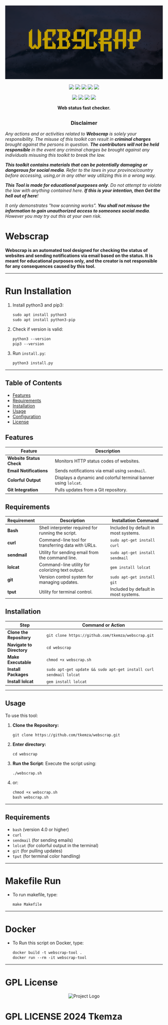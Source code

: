 
<p align="center">
    <img src="pics/webscrap.png">
</p>


<p align="center">
  <img src="https://img.shields.io/badge/Version-1.0.0-green?style=for-the-badge">
  <img src="https://img.shields.io/github/license/tkemza/webscrap?style=for-the-badge">
  <img src="https://img.shields.io/github/stars/tkemza/webscrap?style=for-the-badge">
  <img src="https://img.shields.io/github/issues/tkemza/webscrap?color=red&style=for-the-badge">
  <img src="https://img.shields.io/github/forks/tkemza/webscrap?color=teal&style=for-the-badge">
</p>

<p align="center">
  <img src="https://img.shields.io/badge/Open%20Source-Yes-darkgreen?style=flat-square">
  <img src="https://img.shields.io/badge/Maintained%3F-Yes-lightblue?style=flat-square">
  <img src="https://img.shields.io/badge/Written%20In-Bash-darkcyan?style=flat-square">
  <img src="https://hits.seeyoufarm.com/api/count/incr/badge.svg?url=https%3A%2F%2Fgithub.com%2Ftkemza%2Fwebscrap&title=Visitors&edge_flat=false"/></a>
</p>

<p align="center"><b>Web status fast checker.</b></p>

##

<h3><p align="center">Disclaimer</p></h3>

<i>Any actions and or activities related to <b>Webscrap</b> is solely your responsibility. The misuse of this toolkit can result in <b>criminal charges</b> brought against the persons in question. <b>The contributors will not be held responsible</b> in the event any criminal charges be brought against any individuals misusing this toolkit to break the law.

<b>This toolkit contains materials that can be potentially damaging or dangerous for social media</b>. Refer to the laws in your province/country before accessing, using,or in any other way utilizing this in a wrong way.

<b>This Tool is made for educational purposes only</b>. Do not attempt to violate the law with anything contained here. <b>If this is your intention, then Get the hell out of here</b>!

It only demonstrates "how scanning works". <b>You shall not misuse the information to gain unauthorized access to someones social media</b>. However you may try out this at your own risk.</i>


# Webscrap

**Webscrap is an automated tool designed for checking the status of websites and sending notifications via email based on the status. It is meant for educational purposes only, and the creator is not responsible for any consequences caused by this tool.**

-----
# Run Installation

1. Install python3 and pip3:
    ```
    sudo apt install python3
    sudo apt install python3-pip
2. Check if version is valid:
    ```
    python3 --version
    pip3 --version
3. Run `install.py`:
    ```
    python3 install.py
-----
## Table of Contents
- [Features](#features)
- [Requirements](#requirements)
- [Installation](#installation)
- [Usage](#usage)
- [Configuration](#configuration)
- [License](#license)

## Features

| **Feature**              | **Description**                                                |
|--------------------------|----------------------------------------------------------------|
| **Website Status Check** | Monitors HTTP status codes of websites.                        |
| **Email Notifications**  | Sends notifications via email using `sendmail`.                |
| **Colorful Output**      | Displays a dynamic and colorful terminal banner using `lolcat`.|
| **Git Integration**      | Pulls updates from a Git repository.                           |

## Requirements

| Requirement                | Description                                                    | Installation Command                |
|----------------------------|----------------------------------------------------------------|-------------------------------------|
| **Bash**                   | Shell interpreter required for running the script.             | Included by default in most systems.|
| **curl**                   | Command-line tool for transferring data with URLs.             | `sudo apt-get install curl`         |
| **sendmail**               | Utility for sending email from the command line.               | `sudo apt-get install sendmail`     |
| **lolcat**                 | Command-line utility for colorizing text output.               | `gem install lolcat`                |
| **git**                    | Version control system for managing updates.                   | `sudo apt-get install git`          |
| **tput**                   | Utility for terminal control.                                  | Included by default in most systems.|

## Installation

| Step                      | Command or Action                                                  |
|---------------------------|--------------------------------------------------------------------|
| **Clone the Repository**  | `git clone https://github.com/tkemza/webscrap.git`                 |
| **Navigate to Directory** | `cd webscrap`                                                      |
| **Make Executable**       | `chmod +x webscrap.sh`                                             |
| **Install Packages**      | `sudo apt-get update && sudo apt-get install curl sendmail lolcat` |
| **Install lolcat**        | `gem install lolcat`                                               |

-----
## Usage

To use this tool:

1. **Clone the Repository:**
   ```
   git clone https://github.com/tkemza/webscrap.git
3. **Enter directory:**
    ```
    cd webscrap
2. **Run the Script**: Execute the script using:
   ```
   ./webscrap.sh
3. or:
    ```
    chmod +x webscrap.sh
    bash webscrap.sh
-----
## Requirements

- `bash` (version 4.0 or higher)
- `curl`
- `sendmail` (for sending emails)
- `lolcat` (for colorful output in the terminal)
- `git` (for pulling updates)
- `tput` (for terminal color handling)

-----
# Makefile Run

- To run makefile, type:
    ```
    make Makefile
-----
# Docker

- To Run this script on Docker, type:
    ```
    docker build -t webscrap-tool .
    docker run --rm -it webscrap-tool
-----
# GPL License

<p align="center">
  <img src="https://encrypted-tbn0.gstatic.com/images?q=tbn:ANd9GcQnv4QSiGY1-TTWDZIxbcoDjfWOR0FO8XaNk4AkYaPYZyCqZ0nHq9y2TNBLQuKQMsDngq0&usqp=CAU" alt="Project Logo" width="300"/>
    <h1>GPL LICENSE 2024 Tkemza</h1>
</p>



